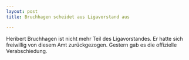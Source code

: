 ```yaml
---
layout: post
title: Bruchhagen scheidet aus Ligavorstand aus

---
```


Heribert Bruchhagen ist nicht mehr Teil des Ligavorstandes. Er hatte sich freiwillig von diesem Amt zurückgezogen. Gestern gab es die offizielle Verabschiedung.


